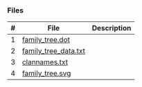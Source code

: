 ### Files

|   #   | File      | Description                                  |
| :---: | --------- | -------------------------------------------- |
|   1   | [family_tree.dot](https://github.com/RakeshRapalli6/4883-Software-Tools/blob/main/Assignments/A05/family%20tree.dot)| |
|   2   | [family_tree_data.txt](https://github.com/RakeshRapalli6/4883-Software-Tools/blob/main/Assignments/A05/family_tree_data.txt)| |
|   3   | [clannames.txt](https://github.com/RakeshRapalli6/4883-Software-Tools/blob/main/Assignments/A05/clannames.txt) | 
|   4   | [family_tree.svg](https://github.com/RakeshRapalli6/4883-Software-Tools/blob/main/Assignments/A05/familytree.svg)
